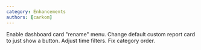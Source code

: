 ```yaml
---
category: Enhancements
authors: [carkom]
---
```


Enable dashboard card "rename" menu. Change default custom report card to just show a button. Adjust time filters. Fix category order.
